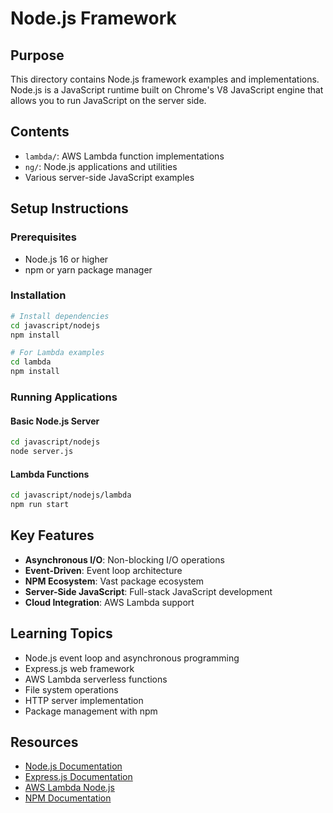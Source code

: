 # Node.js Framework

## Purpose

This directory contains Node.js framework examples and implementations. Node.js is a JavaScript runtime built on Chrome's V8 JavaScript engine that allows you to run JavaScript on the server side.

## Contents

- `lambda/`: AWS Lambda function implementations
- `ng/`: Node.js applications and utilities
- Various server-side JavaScript examples

## Setup Instructions

### Prerequisites
- Node.js 16 or higher
- npm or yarn package manager

### Installation
```bash
# Install dependencies
cd javascript/nodejs
npm install

# For Lambda examples
cd lambda
npm install
```

### Running Applications

#### Basic Node.js Server
```bash
cd javascript/nodejs
node server.js
```

#### Lambda Functions
```bash
cd javascript/nodejs/lambda
npm run start
```

## Key Features

- **Asynchronous I/O**: Non-blocking I/O operations
- **Event-Driven**: Event loop architecture
- **NPM Ecosystem**: Vast package ecosystem
- **Server-Side JavaScript**: Full-stack JavaScript development
- **Cloud Integration**: AWS Lambda support

## Learning Topics

- Node.js event loop and asynchronous programming
- Express.js web framework
- AWS Lambda serverless functions
- File system operations
- HTTP server implementation
- Package management with npm

## Resources

- [Node.js Documentation](https://nodejs.org/en/docs/)
- [Express.js Documentation](https://expressjs.com/)
- [AWS Lambda Node.js](https://docs.aws.amazon.com/lambda/latest/dg/lambda-nodejs.html)
- [NPM Documentation](https://docs.npmjs.com/)
